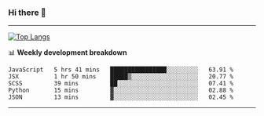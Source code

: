 ### Hi there 👋

-------
[![Top Langs](https://github-readme-stats.vercel.app/api/top-langs/?username=ashish-r)](https://github.com/anuraghazra/github-readme-stats)

📊 **Weekly development breakdown**
<!--START_SECTION:waka-->
```text
JavaScript   5 hrs 41 mins   ████████████████░░░░░░░░░   63.91 % 
JSX          1 hr 50 mins    █████▒░░░░░░░░░░░░░░░░░░░   20.77 % 
SCSS         39 mins         ██░░░░░░░░░░░░░░░░░░░░░░░   07.41 % 
Python       15 mins         ▓░░░░░░░░░░░░░░░░░░░░░░░░   02.88 % 
JSON         13 mins         ▓░░░░░░░░░░░░░░░░░░░░░░░░   02.45 % 
```
<!--END_SECTION:waka-->
-------

<!--
**ashish-r/ashish-r** is a ✨ _special_ ✨ repository because its `README.md` (this file) appears on your GitHub profile.

Here are some ideas to get you started:

- 🔭 I’m currently working on ...
- 🌱 I’m currently learning ...
- 👯 I’m looking to collaborate on ...
- 🤔 I’m looking for help with ...
- 💬 Ask me about ...
- 📫 How to reach me: ...
- 😄 Pronouns: ...
- ⚡ Fun fact: ...
-->
